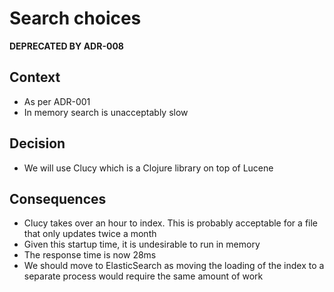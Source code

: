# Search choices

**DEPRECATED BY ADR-008**

## Context

* As per ADR-001
* In memory search is unacceptably slow

## Decision

* We will use Clucy which is a Clojure library on top of Lucene

## Consequences

* Clucy takes over an hour to index. This is probably acceptable for a file that only updates twice a month
* Given this startup time, it is undesirable to run in memory
* The response time is now 28ms
* We should move to ElasticSearch as moving the loading of the index to a separate process would require the same amount of work
